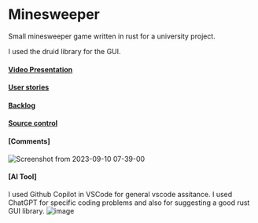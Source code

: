 # Minesweeper
Small minesweeper game written in rust for a university project.

I used the druid library for the GUI.

#### [Video Presentation](https://www.youtube.com/watch?v=tQ-rDOXaVDM)
#### [User stories](https://github.com/NFJJunior/minesweeper/blob/master/doc/user_stories.txt)
#### [Backlog](https://github.com/NFJJunior/minesweeper/blob/master/doc/backlog.txt)
#### [Source control](https://github.com/NFJJunior/minesweeper/branches)
#### [Comments]
![Screenshot from 2023-09-10 07-39-00](https://github.com/NFJJunior/minesweeper/assets/99993106/18c49e20-122f-428b-bf3f-b9c7a0be633f)
#### [AI Tool]
I used Github Copilot in VSCode for general vscode assitance.
I used ChatGPT for specific coding problems and also for suggesting a good rust GUI library.
![image](https://github.com/NFJJunior/minesweeper/assets/99993106/e18dd4c3-acc3-4fb1-b7a9-6bd51ee4cdf0)
